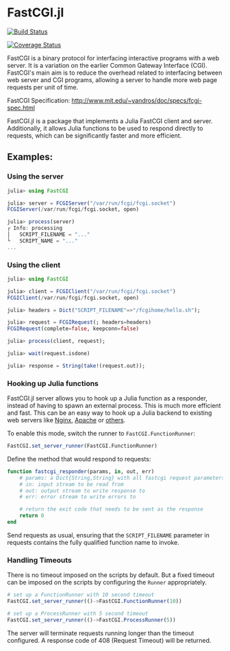 # FastCGI.jl

[![Build Status](https://travis-ci.org/tanmaykm/FastCGI.jl.png)](https://travis-ci.org/tanmaykm/FastCGI.jl)

[![Coverage Status](https://coveralls.io/repos/github/tanmaykm/FastCGI.jl/badge.svg?branch=master)](https://coveralls.io/github/tanmaykm/FastCGI.jl?branch=master)

FastCGI is a binary protocol for interfacing interactive programs with a web server. It is a variation on the earlier Common Gateway Interface (CGI). FastCGI's main aim is to reduce the overhead related to interfacing between web server and CGI programs, allowing a server to handle more web page requests per unit of time.

FastCGI Specification: <http://www.mit.edu/~yandros/doc/specs/fcgi-spec.html>

FastCGI.jl is a package that implements a Julia FastCGI client and server. Additionally, it allows Julia functions to be used to respond directly to requests, which can be significantly faster and more efficient.

## Examples:

### Using the server

```julia
julia> using FastCGI

julia> server = FCGIServer("/var/run/fcgi/fcgi.socket")
FCGIServer(/var/run/fcgi/fcgi.socket, open)

julia> process(server)
┌ Info: processing
│   SCRIPT_FILENAME = "..."
└   SCRIPT_NAME = "..."
...
```

### Using the client

```julia
julia> using FastCGI

julia> client = FCGIClient("/var/run/fcgi/fcgi.socket")
FCGIClient(/var/run/fcgi/fcgi.socket, open)

julia> headers = Dict("SCRIPT_FILENAME"=>"/fcgihome/hello.sh");

julia> request = FCGIRequest(; headers=headers)
FCGIRequest(complete=false, keepconn=false)

julia> process(client, request);

julia> wait(request.isdone)

julia> response = String(take!(request.out));
```

### Hooking up Julia functions

FastCGI.jl server allows you to hook up a Julia function as a responder, instead of having to spawn an external process. This is much more efficient and fast. This can be an easy way to hook up a Julia backend to existing web servers like [Nginx](https://www.nginx.com/), [Apache](https://httpd.apache.org/) or [others](https://en.wikipedia.org/wiki/FastCGI#Web_servers_that_implement_FastCGI).

To enable this mode, switch the runner to `FastCGI.FunctionRunner`:

```julia
FastCGI.set_server_runner(FastCGI.FunctionRunner)
```

Define the method that would respond to requests:

```julia
function fastcgi_responder(params, in, out, err)
    # params: a Dict{String,String} with all fastcgi request parameters
    # in: input stream to be read from
    # out: output stream to write response to
    # err: error stream to write errors to

    # return the exit code that needs to be sent as the response
    return 0
end
```

Send requests as usual, ensuring that the `SCRIPT_FILENAME` parameter in requests contains the fully qualified function name to invoke.

### Handling Timeouts

There is no timeout imposed on the scripts by default. But a fixed timeout can be imposed on the scripts by configuring the `Runner` appropriately.

```julia
# set up a FunctionRunner with 10 second timeout
FastCGI.set_server_runner(()->FastCGI.FunctionRunner(10))

# set up a ProcessRunner with 5 second timeout
FastCGI.set_server_runner(()->FastCGI.ProcessRunner(5))
```

The server will terminate requests running longer than the timeout configured. A response code of 408 (Request Timeout) will be returned.
